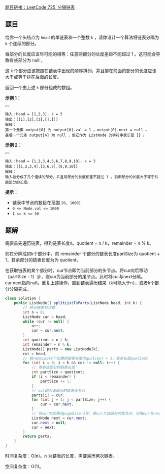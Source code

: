 [题目链接：LeetCode.725. 分隔链表](https://leetcode-cn.com/problems/split-linked-list-in-parts/)

## 题目

给你一个头结点为 `head` 的单链表和一个整数 `k` ，请你设计一个算法将链表分隔为 `k` 个连续的部分。

每部分的长度应该尽可能的相等：任意两部分的长度差距不能超过 1 。这可能会导致有些部分为 null 。

这 `k` 个部分应该按照在链表中出现的顺序排列，并且排在前面的部分的长度应该大于或等于排在后面的长度。

返回一个由上述 `k` 部分组成的数组。

**示例 1：**

<img src="https://assets.leetcode.com/uploads/2021/06/13/split1-lc.jpg" alt="img" style="zoom:33%;" />

```
输入：head = [1,2,3], k = 5
输出：[[1],[2],[3],[],[]]
解释：
第一个元素 output[0] 为 output[0].val = 1 ，output[0].next = null 。
最后一个元素 output[4] 为 null ，但它作为 ListNode 的字符串表示是 [] 。
```

**示例 2：**

<img src="https://assets.leetcode.com/uploads/2021/06/13/split2-lc.jpg" alt="img" style="zoom:33%;" />

```
输入：head = [1,2,3,4,5,6,7,8,9,10], k = 3
输出：[[1,2,3,4],[5,6,7],[8,9,10]]
解释：
输入被分成了几个连续的部分，并且每部分的长度相差不超过 1 。前面部分的长度大于等于后面部分的长度。
```

**提示：**

- 链表中节点的数目在范围 `[0, 1000]`
- `0 <= Node.val <= 1000`
- `1 <= k <= 50`

## 题解

需要首先遍历链表，得到链表长度n。quotient = n / k，remainder = n % k。

则在分隔成的k个部分中，前 remainder 个部分的链表长度partSize为 quotient + 1，其余部分的链表长度为为 quotient。

在获取链表的某个部分时，cur节点即为当前部分的头节点。将cur向后移动（partSize - 1）步，则cur为当前部分的尾节点。此时将cur与next分隔。cur.next指向null。重复上述操作，直到链表遍历结束（k可能大于n），或者k个部分分隔完成。

```java
class Solution {
    public ListNode[] splitListToParts(ListNode head, int k) {
        // 统计链表节点数
        int n = 0;
        ListNode cur = head;
        while (cur != null) {
            n++;
            cur = cur.next;
        }
        int quotient = n / k;
        int remainder = n % k;
        ListNode[] parts = new ListNode[k];
        cur = head;
        // 前remainder个位置的链表长度为quotient + 1，其余长度quotient
        for (int i = 0; i < k && cur != null; i++) {
            // 得到该部分的链表长度
            int partSize = quotient;
            if (i < remainder) {
                partSize += 1;
            }
            // cur即为该部分的链表头节点
            parts[i] = cur;
            for (int j = 1; j < partSize; j++) {
                cur = cur.next;
            }
            // 将cur向后移动pageSize-1步，使cur为该部分的尾节点。分隔cur与next
            ListNode next = cur.next;
            cur.next = null;
            cur = next;
        }
        return parts;
    }
}
```

时间复杂度：O(n)。n 为链表的长度，需要遍历两次链表。

空间复杂度：O(1)。




